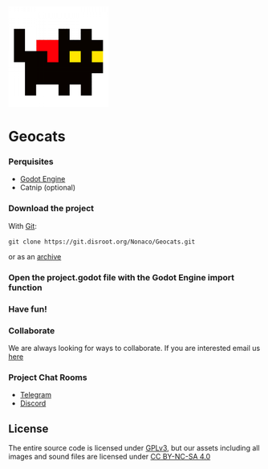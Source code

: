 ![](icon.png)

# Geocats

### Perquisites
 - [Godot Engine](https://godotengine.org/)
 - Catnip (optional)

### Download the project
With [Git](https://git-scm.com/):

```
git clone https://git.disroot.org/Nonaco/Geocats.git
```

or as an [archive](https://git.disroot.org/Nonaco/Geocats/Nonaco/Geocats/archive/main.zip)


### Open the project.godot file with the Godot Engine import function

### Have fun!

### Collaborate
We are always looking for ways to collaborate. If you are interested email us [here](mailto://geocats@protonmail.com)

### Project Chat Rooms
 - [Telegram](https://t.me/GeocatsOfficial)
 - [Discord](https://discord.gg/3vAHNTwYJe)

## License
The entire source code is licensed under [GPLv3](LICENSE), but our assets including all images and sound files are licensed under [CC BY-NC-SA 4.0](LICENSE.by-nc-sa-4.0.md)

